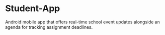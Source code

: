 # Student-App
Android mobile app that offers real-time school event updates alongside an agenda for tracking assignment deadlines.
